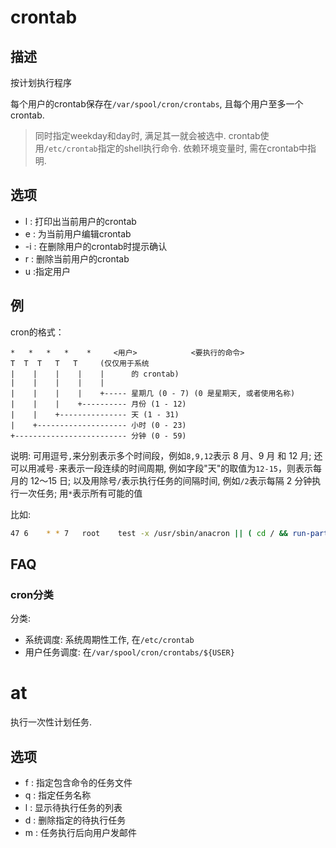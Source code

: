 # crontab

## 描述

按计划执行程序

每个用户的crontab保存在`/var/spool/cron/crontabs`, 且每个用户至多一个crontab.

> 同时指定weekday和day时, 满足其一就会被选中.
> crontab使用`/etc/crontab`指定的shell执行命令.
> 依赖环境变量时, 需在crontab中指明.

## 选项
- l : 打印出当前用户的crontab
- e : 为当前用户编辑crontab
- -i : 在删除用户的crontab时提示确认
- r : 删除当前用户的crontab
- u <user> :指定用户

## 例
cron的格式：
```
*   *   *   *    *     <用户>            <要执行的命令>
T  T  T   T   T     (仅仅用于系统
|    |    |    |    |      的 crontab)
|    |    |    |    |
|    |    |    |    +----- 星期几 (0 - 7) (0 是星期天, 或者使用名称)
|    |    |    +---------- 月份 (1 - 12)
|    |    +--------------- 天 (1 - 31)
|    +-------------------- 小时 (0 - 23)
+------------------------- 分钟 (0 - 59)
```

说明: 可用逗号`,`来分别表示多个时间段，例如`8,9,12`表示 8 月、9 月
和 12 月; 还可以用减号`-`来表示一段连续的时间周期, 例如字段"天"的取值为`12-15`，则表示每月的 12～15 日; 以及用除号`/`表示执行任务的间隔时间, 例如`/2`表示每隔
2 分钟执行一次任务; 用`*`表示所有可能的值

比如:
```sh
47 6	* * 7	root	test -x /usr/sbin/anacron || ( cd / && run-parts --report /etc/cron.weekly )
```

## FAQ
### cron分类
分类:
- 系统调度: 系统周期性工作, 在`/etc/crontab`
- 用户任务调度: 在`/var/spool/cron/crontabs/${USER}`

# at
执行一次性计划任务.

## 选项
- f : 指定包含命令的任务文件
- q : 指定任务名称
- l : 显示待执行任务的列表
- d : 删除指定的待执行任务
- m : 任务执行后向用户发邮件